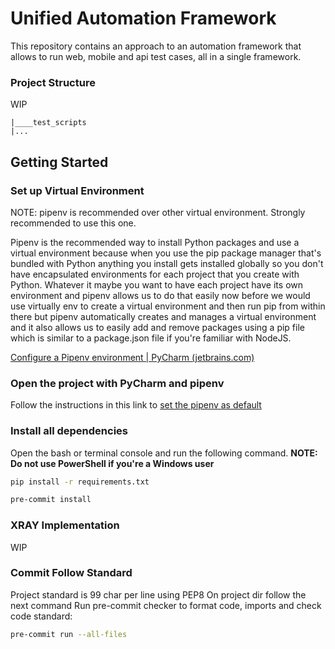 # Unified Automation Framework #

This repository contains an approach to an automation framework that allows to run web, mobile and api test cases, all in a single framework.


### Project Structure ###
WIP
```
|____test_scripts
|...

```

## Getting Started ##

### Set up Virtual Environment ###

NOTE: pipenv is recommended over other virtual environment. Strongly recommended to use this one.

Pipenv is the recommended way to install Python packages and use a virtual environment because when you use the pip package
manager that's bundled with Python anything you install gets installed globally so you don't have encapsulated environments for each project that you create with Python. Whatever it maybe you want to have each project have its own environment and pipenv allows us to do that easily now before we would use virtually env to create a virtual environment and then run pip from within there but pipenv automatically creates and manages a virtual environment and it also allows us to easily add and remove packages using a pip file which is similar to a
package.json file if you're familiar with NodeJS.

[Configure a Pipenv environment | PyCharm (jetbrains.com)](https://www.jetbrains.com/help/pycharm/pipenv.html)

### Open the project with PyCharm and pipenv ###

Follow the instructions in this link to [set the pipenv as default](https://www.jetbrains.com/help/pycharm/pipenv.html#pipenv-existing-project)

### Install all dependencies ###

Open the bash or terminal console and run the following command. **NOTE: Do not use PowerShell if you're a Windows user**
```bash
pip install -r requirements.txt

pre-commit install
```


### XRAY Implementation ###
WIP


### Commit Follow Standard ###
Project standard is 99 char per line using PEP8
On project dir follow the next command
Run pre-commit checker to format code, imports and check code standard:
```bash
pre-commit run --all-files
```
